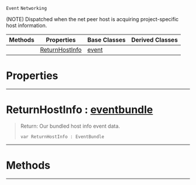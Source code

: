  `Event` `Networking`



(NOTE) Dispatched when the net peer host is acquiring project-specific host information.

|Methods|Properties|Base Classes|Derived Classes|
|---|---|---|---|
| |[ ReturnHostInfo](https://github.com/ZilchEngine/ZilchDocs/blob/master/code_reference/class_reference/acquirenethostinfo.markdown#returnhostinfo-zero-engi)|[event](https://github.com/ZilchEngine/ZilchDocs/blob/master/code_reference/class_reference/event.markdown)| |


 #  Properties


---  
 #  ReturnHostInfo : [eventbundle](https://github.com/ZilchEngine/ZilchDocs/blob/master/code_reference/class_reference/eventbundle.markdown)

> Return: Our bundled host info event data.
> ``` lang=cpp, name=Nada
> var ReturnHostInfo : EventBundle


---  
 #  Methods


---  
 

 